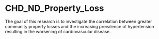 # CHD_ND_Property_Loss
The goal of this research is to investigate the correlation between greater community property losses and the increasing prevalence of hypertension resulting in the worsening of cardiovascular disease. 
